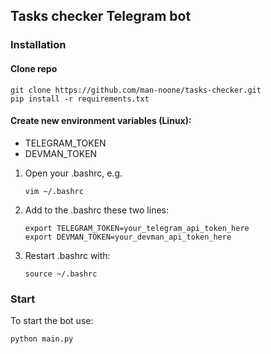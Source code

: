 ## Tasks checker Telegram bot

### Installation

#### Clone repo
    git clone https://github.com/man-noone/tasks-checker.git
    pip install -r requirements.txt

#### Create new environment variables (Linux):
 - TELEGRAM_TOKEN
 - DEVMAN_TOKEN

1. Open your .bashrc, e.g.
    ~~~
    vim ~/.bashrc
    ~~~
2. Add to the .bashrc these two lines:
    ~~~
    export TELEGRAM_TOKEN=your_telegram_api_token_here
    export DEVMAN_TOKEN=your_devman_api_token_here
    ~~~
3. Restart .bashrc with:
    ~~~
    source ~/.bashrc
    ~~~

### Start

To start the bot use:

    python main.py
